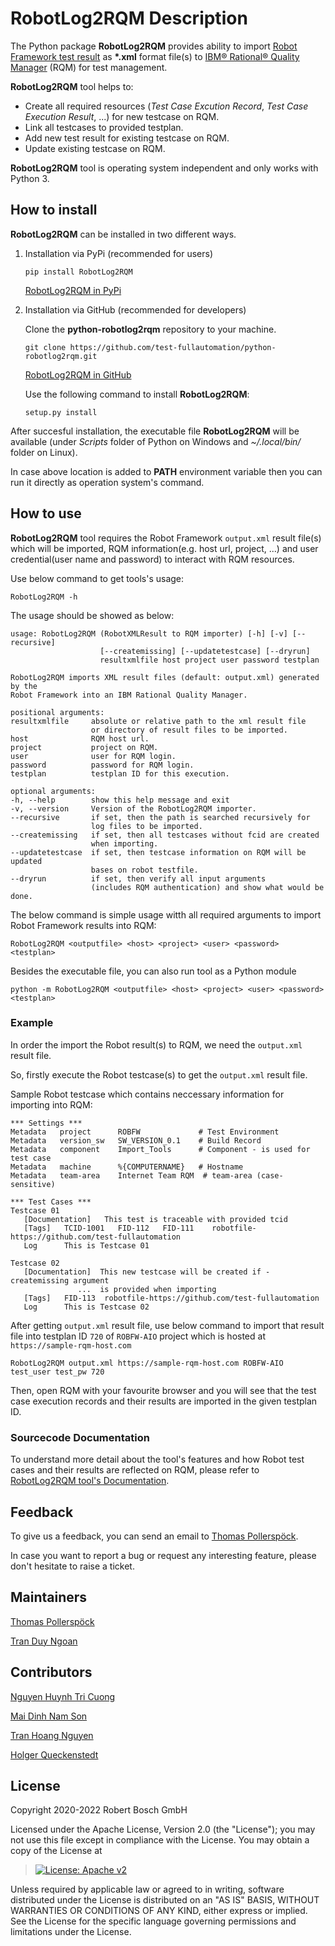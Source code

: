 # RobotLog2RQM Description

The Python package **RobotLog2RQM** provides ability to import [Robot
Framework test
result](https://robotframework.org/robotframework/latest/RobotFrameworkUserGuide.html#output-file)
as **\*.xml** format file(s) to [IBM® Rational® Quality
Manager](https://www.ibm.com/support/knowledgecenter/SSYMRC_6.0.2/com.ibm.rational.test.qm.doc/topics/c_qm_overview.html)
(RQM) for test management.

**RobotLog2RQM** tool helps to:

-   Create all required resources (*Test Case Excution Record*, *Test
    Case Execution Result*, \...) for new testcase on RQM.
-   Link all testcases to provided testplan.
-   Add new test result for existing testcase on RQM.
-   Update existing testcase on RQM.

**RobotLog2RQM** tool is operating system independent and only works
with Python 3.

## How to install

**RobotLog2RQM** can be installed in two different ways.

1.  Installation via PyPi (recommended for users)

    ``` 
    pip install RobotLog2RQM
    ```

    [RobotLog2RQM in PyPi](https://pypi.org/project/RobotLog2RQM/)

2.  Installation via GitHub (recommended for developers)

    Clone the **python-robotlog2rqm** repository to your machine.

    ``` 
    git clone https://github.com/test-fullautomation/python-robotlog2rqm.git
    ```

    [RobotLog2RQM in
    GitHub](https://github.com/test-fullautomation/python-robotlog2rqm)

    Use the following command to install **RobotLog2RQM**:

    ``` 
    setup.py install
    ```

After succesful installation, the executable file **RobotLog2RQM** will
be available (under *Scripts* folder of Python on Windows and
*\~/.local/bin/* folder on Linux).

In case above location is added to **PATH** environment variable then
you can run it directly as operation system\'s command.

## How to use

**RobotLog2RQM** tool requires the Robot Framework `output.xml` result
file(s) which will be imported, RQM information(e.g. host url, project,
\...) and user credential(user name and password) to interact with RQM
resources.

Use below command to get tools\'s usage:

    RobotLog2RQM -h

The usage should be showed as below:

    usage: RobotLog2RQM (RobotXMLResult to RQM importer) [-h] [-v] [--recursive] 
                        [--createmissing] [--updatetestcase] [--dryrun] 
                        resultxmlfile host project user password testplan

    RobotLog2RQM imports XML result files (default: output.xml) generated by the 
    Robot Framework into an IBM Rational Quality Manager.

    positional arguments:
    resultxmlfile     absolute or relative path to the xml result file 
                      or directory of result files to be imported.
    host              RQM host url.
    project           project on RQM.
    user              user for RQM login.
    password          password for RQM login.
    testplan          testplan ID for this execution.

    optional arguments:
    -h, --help        show this help message and exit
    -v, --version     Version of the RobotLog2RQM importer.
    --recursive       if set, then the path is searched recursively for 
                      log files to be imported.
    --createmissing   if set, then all testcases without fcid are created 
                      when importing.
    --updatetestcase  if set, then testcase information on RQM will be updated 
                      bases on robot testfile.
    --dryrun          if set, then verify all input arguments 
                      (includes RQM authentication) and show what would be done.

The below command is simple usage witth all required arguments to import
Robot Framework results into RQM:

    RobotLog2RQM <outputfile> <host> <project> <user> <password> <testplan>

Besides the executable file, you can also run tool as a Python module

    python -m RobotLog2RQM <outputfile> <host> <project> <user> <password> <testplan>

### Example

In order the import the Robot result(s) to RQM, we need the `output.xml`
result file.

So, firstly execute the Robot testcase(s) to get the `output.xml` result
file.

Sample Robot testcase which contains neccessary information for
importing into RQM:

    *** Settings ***
    Metadata   project      ROBFW             # Test Environment
    Metadata   version_sw   SW_VERSION_0.1    # Build Record
    Metadata   component    Import_Tools      # Component - is used for test case
    Metadata   machine      %{COMPUTERNAME}   # Hostname
    Metadata   team-area    Internet Team RQM  # team-area (case-sensitive)

    *** Test Cases ***
    Testcase 01
       [Documentation]   This test is traceable with provided tcid  
       [Tags]   TCID-1001   FID-112   FID-111    robotfile-https://github.com/test-fullautomation
       Log      This is Testcase 01

    Testcase 02
       [Documentation]  This new testcase will be created if -createmissing argument 
                   ...  is provided when importing
       [Tags]   FID-113  robotfile-https://github.com/test-fullautomation
       Log      This is Testcase 02

After getting `output.xml` result file, use below command to import that
result file into testplan ID `720` of `ROBFW-AIO` project which is
hosted at `https://sample-rqm-host.com`

    RobotLog2RQM output.xml https://sample-rqm-host.com ROBFW-AIO test_user test_pw 720

Then, open RQM with your favourite browser and you will see that the
test case execution records and their results are imported in the given
testplan ID.

### Sourcecode Documentation

To understand more detail about the tool\'s features and how Robot test
cases and their results are reflected on RQM, please refer to
[RobotLog2RQM tool's
Documentation](https://github.com/test-fullautomation/robotframework-robotlog2rqm/blob/develop/RobotLog2RQM/RobotLog2RQM.pdf).

## Feedback

To give us a feedback, you can send an email to [Thomas
Pollerspöck](mailto:Thomas.Pollerspoeck@de.bosch.com).

In case you want to report a bug or request any interesting feature,
please don\'t hesitate to raise a ticket.

## Maintainers

[Thomas Pollerspöck](mailto:Thomas.Pollerspoeck@de.bosch.com)

[Tran Duy Ngoan](mailto:Ngoan.TranDuy@vn.bosch.com)

## Contributors

[Nguyen Huynh Tri Cuong](mailto:Cuong.NguyenHuynhTri@vn.bosch.com)

[Mai Dinh Nam Son](mailto:Son.MaiDinhNam@vn.bosch.com)

[Tran Hoang Nguyen](mailto:Nguyen.TranHoang@vn.bosch.com)

[Holger Queckenstedt](mailto:Holger.Queckenstedt@de.bosch.com)

## License

Copyright 2020-2022 Robert Bosch GmbH

Licensed under the Apache License, Version 2.0 (the \"License\"); you
may not use this file except in compliance with the License. You may
obtain a copy of the License at

> [![License: Apache
> v2](https://img.shields.io/pypi/l/robotframework.svg)](http://www.apache.org/licenses/LICENSE-2.0.html)

Unless required by applicable law or agreed to in writing, software
distributed under the License is distributed on an \"AS IS\" BASIS,
WITHOUT WARRANTIES OR CONDITIONS OF ANY KIND, either express or implied.
See the License for the specific language governing permissions and
limitations under the License.
